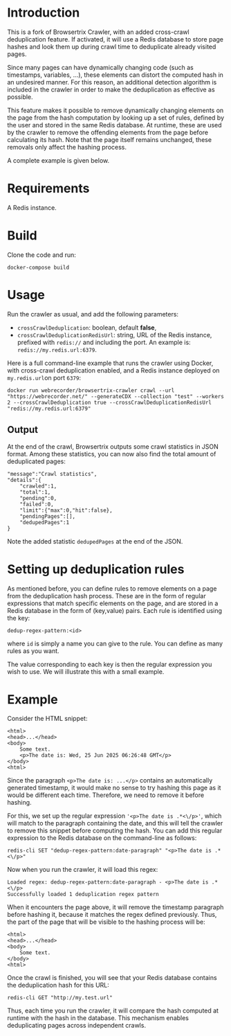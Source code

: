 # Introduction

This is a fork of Browsertrix Crawler, with an added cross-crawl deduplication feature. If activated, it will use a Redis database to store page hashes and look them up during crawl time to deduplicate already visited pages.

Since many pages can have dynamically changing code (such as timestamps, variables, ...), these elements can distort the computed hash in an undesired manner. For this reason, an additional detection algorithm is included in the crawler in order to make the deduplication as effective as possible.

This feature makes it possible to remove dynamically changing elements on the page from the hash computation by looking up a set of rules, defined by the user and stored in the same Redis database. At runtime, these are used by the crawler to remove the offending elements from the page before calculating its hash. Note that the page itself remains unchanged, these removals only affect the hashing process.

A complete example is given below.

# Requirements

A Redis instance.

# Build

Clone the code and run:

    docker-compose build

# Usage

Run the crawler as usual, and add the following parameters:

  - `crossCrawlDeduplication`: boolean, default **false**,
  - `crossCrawlDeduplicationRedisUrl`: string, URL of the Redis instance, prefixed with `redis://` and including the port. An example is: `redis://my.redis.url:6379`.

Here is a full command-line example that runs the crawler using Docker, with cross-crawl deduplication enabled, and a Redis instance deployed on `my.redis.url`on port `6379`:

    docker run webrecorder/browsertrix-crawler crawl --url "https://webrecorder.net/" --generateCDX --collection "test" --workers 2 --crossCrawlDeduplication true --crossCrawlDeduplicationRedisUrl "redis://my.redis.url:6379"


## Output

At the end of the crawl, Browsertrix outputs some crawl statistics in JSON format. Among these statistics, you can now also find the total amount of deduplicated pages:

````
"message":"Crawl statistics",
"details":{
	"crawled":1,
	"total":1,
	"pending":0,
	"failed":0,
	"limit":{"max":0,"hit":false},
	"pendingPages":[],
	"dedupedPages":1
}
````

Note the added statistic `dedupedPages` at the end of the JSON.

# Setting up deduplication rules

As mentioned before, you can define rules to remove elements on a page from the deduplication hash process. These are in the form of regular expressions that match specific elements on the page, and are stored in a Redis database in the form of (key,value) pairs. Each rule is identified using the key:

    dedup-regex-pattern:<id>

where `id` is simply a name you can give to the rule. You can define as many rules as you want.

The value corresponding to each key is then the regular expression you wish to use. We will illustrate this with a small example.

# Example

Consider the HTML snippet:

````
<html>
<head>...</head>
<body>
	Some text.
	<p>The date is: Wed, 25 Jun 2025 06:26:48 GMT</p>
</body>
<html>
````

Since the paragraph `<p>The date is: ...</p>` contains an automatically generated timestamp, it would make no sense to try hashing this page as it would be different each time. Therefore, we need to remove it before hashing.

For this, we set up the regular expression `'<p>The date is .*<\/p>'`, which will match to the paragraph containing the date, and this will tell the crawler to remove this snippet before computing the hash. You can add this regular expression to the Redis database on the command-line as follows:

    redis-cli SET "dedup-regex-pattern:date-paragraph" "<p>The date is .*<\/p>"

Now when you run the crawler, it will load this regex:

    Loaded regex: dedup-regex-pattern:date-paragraph - <p>The date is .*<\/p>
    Successfully loaded 1 deduplication regex pattern

When it encounters the page above, it will remove the timestamp paragraph before hashing it, because it matches the regex defined previously. Thus, the part of the page that will be visible to the hashing process will be:

````
<html>
<head>...</head>
<body>
	Some text.
</body>
<html>
````

Once the crawl is finished, you will see that your Redis database contains the deduplication hash for this URL:

    redis-cli GET "http://my.test.url"

Thus, each time you run the crawler, it will compare the hash computed at runtime with the hash in the database. This mechanism enables deduplicating pages across independent crawls.

